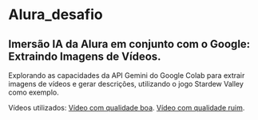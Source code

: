 # Alura_desafio

## Imersão IA da Alura em conjunto com o Google: Extraindo Imagens de Vídeos.

Explorando as capacidades da API Gemini do Google Colab para extrair imagens de vídeos e gerar descrições, utilizando o jogo Stardew Valley como exemplo.

Vídeos utilizados: [Vídeo com qualidade boa](https://drive.google.com/file/d/1zHzt1t2OjZjkCsb4u22ttRSVup853xaP/view?usp=drive_link). [Vídeo com qualidade ruim](https://drive.google.com/file/d/1XB4Tlm-fft3IEvlD8QY_pnftATaFNy9c/view?usp=drive_link).
